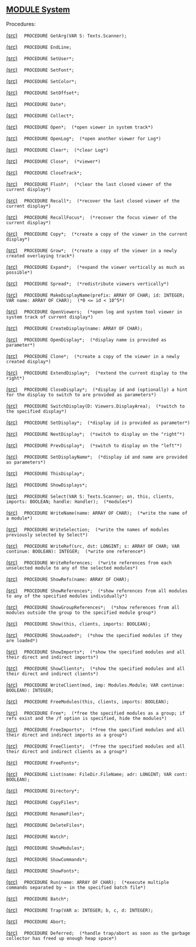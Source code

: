 
## [MODULE System](https://github.com/io-core/System/blob/main/System.Mod)

Procedures:


[(src)](https://github.com/io-core/System/blob/main/System.Mod#L25) `  PROCEDURE GetArg(VAR S: Texts.Scanner);`


[(src)](https://github.com/io-core/System/blob/main/System.Mod#L34) `  PROCEDURE EndLine;`


[(src)](https://github.com/io-core/System/blob/main/System.Mod#L40) `  PROCEDURE SetUser*;`


[(src)](https://github.com/io-core/System/blob/main/System.Mod#L51) `  PROCEDURE SetFont*;`


[(src)](https://github.com/io-core/System/blob/main/System.Mod#L57) `  PROCEDURE SetColor*;`


[(src)](https://github.com/io-core/System/blob/main/System.Mod#L63) `  PROCEDURE SetOffset*;`


[(src)](https://github.com/io-core/System/blob/main/System.Mod#L69) `  PROCEDURE Date*;`


[(src)](https://github.com/io-core/System/blob/main/System.Mod#L83) `  PROCEDURE Collect*;`


[(src)](https://github.com/io-core/System/blob/main/System.Mod#L89) `  PROCEDURE Open*;  (*open viewer in system track*)`


[(src)](https://github.com/io-core/System/blob/main/System.Mod#L102) `  PROCEDURE OpenLog*;  (*open another viewer for Log*)`


[(src)](https://github.com/io-core/System/blob/main/System.Mod#L111) `  PROCEDURE Clear*;  (*clear Log*)`


[(src)](https://github.com/io-core/System/blob/main/System.Mod#L119) `  PROCEDURE Close*;  (*viewer*)`


[(src)](https://github.com/io-core/System/blob/main/System.Mod#L128) `  PROCEDURE CloseTrack*;`


[(src)](https://github.com/io-core/System/blob/main/System.Mod#L133) `  PROCEDURE Flush*;  (*clear the last closed viewer of the current display*)`


[(src)](https://github.com/io-core/System/blob/main/System.Mod#L137) `  PROCEDURE Recall*;  (*recover the last closed viewer of the current display*)`


[(src)](https://github.com/io-core/System/blob/main/System.Mod#L145) `  PROCEDURE RecallFocus*;  (*recover the focus viewer of the current display*)`


[(src)](https://github.com/io-core/System/blob/main/System.Mod#L153) `  PROCEDURE Copy*;  (*create a copy of the viewer in the current display*)`


[(src)](https://github.com/io-core/System/blob/main/System.Mod#L160) `  PROCEDURE Grow*;  (*create a copy of the viewer in a newly created overlaying track*)`


[(src)](https://github.com/io-core/System/blob/main/System.Mod#L173) `  PROCEDURE Expand*;  (*expand the viewer vertically as much as possible*)`


[(src)](https://github.com/io-core/System/blob/main/System.Mod#L179) `  PROCEDURE Spread*;  (*redistribute viewers vertically*)`


[(src)](https://github.com/io-core/System/blob/main/System.Mod#L184) `  PROCEDURE MakeDisplayName(prefix: ARRAY OF CHAR; id: INTEGER; VAR name: ARRAY OF CHAR);  (*0 <= id < 10^5*)`


[(src)](https://github.com/io-core/System/blob/main/System.Mod#L193) `  PROCEDURE OpenViewers;  (*open log and system tool viewer in system track of current display*)`


[(src)](https://github.com/io-core/System/blob/main/System.Mod#L213) `  PROCEDURE CreateDisplay(name: ARRAY OF CHAR);`


[(src)](https://github.com/io-core/System/blob/main/System.Mod#L218) `  PROCEDURE OpenDisplay*;  (*display name is provided as parameter*)`


[(src)](https://github.com/io-core/System/blob/main/System.Mod#L227) `  PROCEDURE Clone*;  (*create a copy of the viewer in a newly created display*)`


[(src)](https://github.com/io-core/System/blob/main/System.Mod#L243) `  PROCEDURE ExtendDisplay*;  (*extend the current display to the right*)`


[(src)](https://github.com/io-core/System/blob/main/System.Mod#L261) `  PROCEDURE CloseDisplay*;  (*display id and (optionally) a hint for the display to switch to are provided as parameters*)`


[(src)](https://github.com/io-core/System/blob/main/System.Mod#L282) `  PROCEDURE SwitchDisplay(D: Viewers.DisplayArea);  (*switch to the specified display*)`


[(src)](https://github.com/io-core/System/blob/main/System.Mod#L291) `  PROCEDURE SetDisplay*;  (*display id is provided as parameter*)`


[(src)](https://github.com/io-core/System/blob/main/System.Mod#L297) `  PROCEDURE NextDisplay*;  (*switch to display on the "right"*)`


[(src)](https://github.com/io-core/System/blob/main/System.Mod#L302) `  PROCEDURE PrevDisplay*;  (*switch to display on the "left"*)`


[(src)](https://github.com/io-core/System/blob/main/System.Mod#L307) `  PROCEDURE SetDisplayName*;  (*display id and name are provided as parameters*)`


[(src)](https://github.com/io-core/System/blob/main/System.Mod#L323) `  PROCEDURE ThisDisplay*;`


[(src)](https://github.com/io-core/System/blob/main/System.Mod#L329) `  PROCEDURE ShowDisplays*;`


[(src)](https://github.com/io-core/System/blob/main/System.Mod#L341) `  PROCEDURE Select(VAR S: Texts.Scanner; on, this, clients, imports: BOOLEAN; handle: Handler);  (*modules*)`


[(src)](https://github.com/io-core/System/blob/main/System.Mod#L360) `  PROCEDURE WriteName(name: ARRAY OF CHAR);  (*write the name of a module*)`


[(src)](https://github.com/io-core/System/blob/main/System.Mod#L364) `  PROCEDURE WriteSelection;  (*write the names of modules previously selected by Select*)`


[(src)](https://github.com/io-core/System/blob/main/System.Mod#L373) `  PROCEDURE WriteRef(src, dst: LONGINT; s: ARRAY OF CHAR; VAR continue: BOOLEAN): INTEGER;  (*write one reference*)`


[(src)](https://github.com/io-core/System/blob/main/System.Mod#L398) `  PROCEDURE WriteReferences;  (*write references from each unselected module to any of the selected modules*)`


[(src)](https://github.com/io-core/System/blob/main/System.Mod#L409) `  PROCEDURE ShowRefs(name: ARRAY OF CHAR);`


[(src)](https://github.com/io-core/System/blob/main/System.Mod#L414) `  PROCEDURE ShowReferences*;  (*show references from all modules to any of the specified modules individually*)`


[(src)](https://github.com/io-core/System/blob/main/System.Mod#L420) `  PROCEDURE ShowGroupReferences*;  (*show references from all modules outside the group to the specified module group*)`


[(src)](https://github.com/io-core/System/blob/main/System.Mod#L427) `  PROCEDURE Show(this, clients, imports: BOOLEAN);`


[(src)](https://github.com/io-core/System/blob/main/System.Mod#L433) `  PROCEDURE ShowLoaded*;  (*show the specified modules if they are loaded*)`


[(src)](https://github.com/io-core/System/blob/main/System.Mod#L437) `  PROCEDURE ShowImports*;  (*show the specified modules and all their direct and indirect imports*)`


[(src)](https://github.com/io-core/System/blob/main/System.Mod#L441) `  PROCEDURE ShowClients*;  (*show the specified modules and all their direct and indirect clients*)`


[(src)](https://github.com/io-core/System/blob/main/System.Mod#L445) `  PROCEDURE WriteClient(mod, imp: Modules.Module; VAR continue: BOOLEAN): INTEGER;`


[(src)](https://github.com/io-core/System/blob/main/System.Mod#L453) `  PROCEDURE FreeModules(this, clients, imports: BOOLEAN);`


[(src)](https://github.com/io-core/System/blob/main/System.Mod#L471) `  PROCEDURE Free*;  (*free the specified modules as a group; if refs exist and the /f option is specified, hide the modules*)`


[(src)](https://github.com/io-core/System/blob/main/System.Mod#L475) `  PROCEDURE FreeImports*;  (*free the specified modules and all their direct and indirect imports as a group*)`


[(src)](https://github.com/io-core/System/blob/main/System.Mod#L479) `  PROCEDURE FreeClients*;  (*free the specified modules and all their direct and indirect clients as a group*)`


[(src)](https://github.com/io-core/System/blob/main/System.Mod#L483) `  PROCEDURE FreeFonts*;`


[(src)](https://github.com/io-core/System/blob/main/System.Mod#L489) `  PROCEDURE List(name: FileDir.FileName; adr: LONGINT; VAR cont: BOOLEAN);`


[(src)](https://github.com/io-core/System/blob/main/System.Mod#L516) `  PROCEDURE Directory*;`


[(src)](https://github.com/io-core/System/blob/main/System.Mod#L549) `  PROCEDURE CopyFiles*;`


[(src)](https://github.com/io-core/System/blob/main/System.Mod#L577) `  PROCEDURE RenameFiles*;`


[(src)](https://github.com/io-core/System/blob/main/System.Mod#L599) `  PROCEDURE DeleteFiles*;`


[(src)](https://github.com/io-core/System/blob/main/System.Mod#L613) `  PROCEDURE Watch*;`


[(src)](https://github.com/io-core/System/blob/main/System.Mod#L624) `  PROCEDURE ShowModules*;`


[(src)](https://github.com/io-core/System/blob/main/System.Mod#L646) `  PROCEDURE ShowCommands*;`


[(src)](https://github.com/io-core/System/blob/main/System.Mod#L673) `  PROCEDURE ShowFonts*;`


[(src)](https://github.com/io-core/System/blob/main/System.Mod#L682) `  PROCEDURE Run(name: ARRAY OF CHAR);  (*execute multiple commands separated by ~ in the specified batch file*)`


[(src)](https://github.com/io-core/System/blob/main/System.Mod#L696) `  PROCEDURE Batch*;`


[(src)](https://github.com/io-core/System/blob/main/System.Mod#L705) `  PROCEDURE Trap(VAR a: INTEGER; b, c, d: INTEGER);`


[(src)](https://github.com/io-core/System/blob/main/System.Mod#L727) `  PROCEDURE Abort;`


[(src)](https://github.com/io-core/System/blob/main/System.Mod#L742) `  PROCEDURE Deferred;  (*handle trap/abort as soon as the garbage collector has freed up enough heap space*)`

